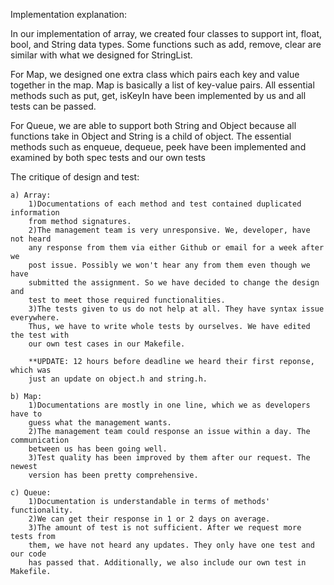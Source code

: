 Implementation explanation:

In our implementation of array, we created four classes to support int, float, 
bool, and String data types. Some functions such as add, remove, clear are 
similar with what we designed for StringList. 

For Map, we designed one extra class which pairs each key and value together 
in the map. Map is basically a list of key-value pairs. All essential methods 
such as put, get, isKeyIn have been implemented by us and all tests can be passed.

For Queue, we are able to support both String and Object because all functions 
take in Object and String is a child of object. The essential methods such as 
enqueue, dequeue, peek have been implemented and examined by both spec tests 
and our own tests

The critique of design and test:

	a) Array:
		1)Documentations of each method and test contained duplicated information 
		from method signatures. 
		2)The management team is very unresponsive. We, developer, have not heard
		any response from them via either Github or email for a week after we 
		post issue. Possibly we won't hear any from them even though we have 
		submitted the assignment. So we have decided to change the design and 
		test to meet those required functionalities.
		3)The tests given to us do not help at all. They have syntax issue everywhere. 
		Thus, we have to write whole tests by ourselves. We have edited the test with
		our own test cases in our Makefile.

		**UPDATE: 12 hours before deadline we heard their first reponse, which was 
		just an update on object.h and string.h.

	b) Map:
		1)Documentations are mostly in one line, which we as developers have to 
		guess what the management wants.
		2)The management team could response an issue within a day. The communication
		between us has been going well.
		3)Test quality has been improved by them after our request. The newest 
		version has been pretty comprehensive.

	c) Queue:
		1)Documentation is understandable in terms of methods' functionality.
		2)We can get their response in 1 or 2 days on average. 
		3)The amount of test is not sufficient. After we request more tests from 
		them, we have not heard any updates. They only have one test and our code 
		has passed that. Additionally, we also include our own test in Makefile. 
